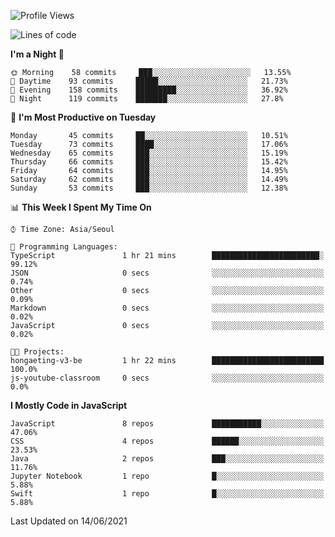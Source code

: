 <!--START_SECTION:waka-->
![Profile Views](http://img.shields.io/badge/Profile%20Views-0-blue)

![Lines of code](https://img.shields.io/badge/From%20Hello%20World%20I%27ve%20Written-92525%20lines%20of%20code-blue)

**I'm a Night 🦉** 

```text
🌞 Morning    58 commits     ███░░░░░░░░░░░░░░░░░░░░░░   13.55% 
🌆 Daytime    93 commits     █████░░░░░░░░░░░░░░░░░░░░   21.73% 
🌃 Evening    158 commits    █████████░░░░░░░░░░░░░░░░   36.92% 
🌙 Night      119 commits    ███████░░░░░░░░░░░░░░░░░░   27.8%

```
📅 **I'm Most Productive on Tuesday** 

```text
Monday       45 commits     ██░░░░░░░░░░░░░░░░░░░░░░░   10.51% 
Tuesday      73 commits     ████░░░░░░░░░░░░░░░░░░░░░   17.06% 
Wednesday    65 commits     ███░░░░░░░░░░░░░░░░░░░░░░   15.19% 
Thursday     66 commits     ███░░░░░░░░░░░░░░░░░░░░░░   15.42% 
Friday       64 commits     ███░░░░░░░░░░░░░░░░░░░░░░   14.95% 
Saturday     62 commits     ███░░░░░░░░░░░░░░░░░░░░░░   14.49% 
Sunday       53 commits     ███░░░░░░░░░░░░░░░░░░░░░░   12.38%

```


📊 **This Week I Spent My Time On** 

```text
⌚︎ Time Zone: Asia/Seoul

💬 Programming Languages: 
TypeScript               1 hr 21 mins        ████████████████████████░   99.12% 
JSON                     0 secs              ░░░░░░░░░░░░░░░░░░░░░░░░░   0.74% 
Other                    0 secs              ░░░░░░░░░░░░░░░░░░░░░░░░░   0.09% 
Markdown                 0 secs              ░░░░░░░░░░░░░░░░░░░░░░░░░   0.02% 
JavaScript               0 secs              ░░░░░░░░░░░░░░░░░░░░░░░░░   0.02%

🐱‍💻 Projects: 
hongaeting-v3-be         1 hr 22 mins        █████████████████████████   100.0% 
js-youtube-classroom     0 secs              ░░░░░░░░░░░░░░░░░░░░░░░░░   0.0%

```

**I Mostly Code in JavaScript** 

```text
JavaScript               8 repos             ███████████░░░░░░░░░░░░░░   47.06% 
CSS                      4 repos             ██████░░░░░░░░░░░░░░░░░░░   23.53% 
Java                     2 repos             ███░░░░░░░░░░░░░░░░░░░░░░   11.76% 
Jupyter Notebook         1 repo              █░░░░░░░░░░░░░░░░░░░░░░░░   5.88% 
Swift                    1 repo              █░░░░░░░░░░░░░░░░░░░░░░░░   5.88%

```



 Last Updated on 14/06/2021
<!--END_SECTION:waka-->

